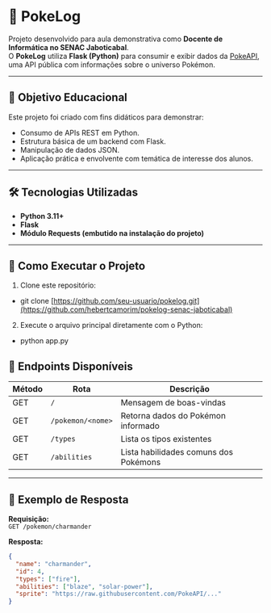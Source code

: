 # 🐾 PokeLog

Projeto desenvolvido para aula demonstrativa como **Docente de Informática no SENAC Jaboticabal**.  
O **PokeLog** utiliza **Flask (Python)** para consumir e exibir dados da [PokeAPI](https://pokeapi.co/), uma API pública com informações sobre o universo Pokémon.

---

## 🎯 Objetivo Educacional

Este projeto foi criado com fins didáticos para demonstrar:

- Consumo de APIs REST em Python.
- Estrutura básica de um backend com Flask.
- Manipulação de dados JSON.
- Aplicação prática e envolvente com temática de interesse dos alunos.

---

## 🛠 Tecnologias Utilizadas

- **Python 3.11+**
- **Flask**
- **Módulo Requests (embutido na instalação do projeto)**

---

## 🚀 Como Executar o Projeto

1. Clone este repositório:

- git clone [https://github.com/seu-usuario/pokelog.git](https://github.com/hebertcamorim/pokelog-senac-jaboticabal)

2. Execute o arquivo principal diretamente com o Python:

- python app.py

## 🔗 Endpoints Disponíveis

| Método | Rota              | Descrição                            |
|--------|-------------------|----------------------------------------|
| GET    | `/`               | Mensagem de boas-vindas                |
| GET    | `/pokemon/<nome>` | Retorna dados do Pokémon informado     |
| GET    | `/types`          | Lista os tipos existentes              |
| GET    | `/abilities`      | Lista habilidades comuns dos Pokémons  |

---

## 📸 Exemplo de Resposta

**Requisição:**  
`GET /pokemon/charmander`

**Resposta:**

```json
{
  "name": "charmander",
  "id": 4,
  "types": ["fire"],
  "abilities": ["blaze", "solar-power"],
  "sprite": "https://raw.githubusercontent.com/PokeAPI/..."
}
```
